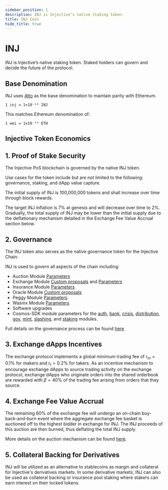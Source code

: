 ```yaml
---
sidebar_position: 1
description: INJ is Injective’s native staking token.
title: INJ Coin
hide_title: true
---
```


# INJ

INJ is Injective’s native staking token. Staked holders can govern and decide the future of the protocol.

## Base Denomination

INJ uses [Atto](https://en.wikipedia.org/wiki/Atto-) as the base denomination to maintain parity with Ethereum.

```
1 inj = 1×10⁻¹⁸ INJ
```

This matches Ethereum denomination of:

```
1 wei = 1x10⁻¹⁸ ETH
```

## Injective Token Economics


## 1. Proof of Stake Security

The Injective PoS blockchain is governed by the native INJ token.

Use cases for the token include but are not limited to the following: governance, staking, and dApp value capture.

The initial supply of INJ is 100,000,000 tokens and shall increase over time through block rewards.

The target INJ inflation is 7% at genesis and will decrease over time to 2%. Gradually, the total supply of INJ may be lower than the initial supply due to the deflationary mechanism detailed in the Exchange Fee Value Accrual section below.

## 2. Governance
The INJ token also serves as the native governance token for the Injective Chain. 

INJ is used to govern all aspects of the chain including:
- Auction Module [Parameters](../../develop/modules/Injective/auction/05_params.md)
- Exchange Module [Custom proposals](../../develop/modules/Injective/exchange/06_proposals.md) and [Parameters](../../develop/modules/Injective/exchange/10_params.md)
- Insurance Module [Parameters](../../develop/modules/Injective/insurance/06_params.md)
- Oracle Module [Custom proposals](../../develop/modules/Injective/oracle/04_proposals.md)
- Peggy Module [Parameters](../../develop/modules/Injective/peggy/08_params.md)
- Wasmx Module [Parameters](../../develop/modules/Injective/wasmx/05_params.md)
- Software upgrades
- Cosmos-SDK module parameters for the [auth](https://docs.cosmos.network/main/modules/auth#parameters), [bank](https://docs.cosmos.network/main/modules/bank), [crisis](https://docs.cosmos.network/main/modules/crisis), [distribution](https://docs.cosmos.network/main/modules/distribution), [gov](https://docs.cosmos.network/main/modules/gov), [mint](https://docs.cosmos.network/main/modules/mint), [slashing](https://docs.cosmos.network/main/modules/slashing), and [staking](https://docs.cosmos.network/main/modules/staking) modules.

Full details on the governance process can be found [here](https://blog.injectiveprotocol.com/injective-governance-proposal-procedure).

## 3. Exchange dApps Incentives
The exchange protocol implements a global minimum trading fee of $r_m=0.1\%$ for makers and $r_t=0.2\%$ for takers.
As an incentive mechanism to encourage exchange dApps to source trading activity on the exchange protocol, exchange dApps who originate orders into the shared orderbook are rewarded with $\beta = 40\%$ of the trading fee arising from orders that they source.

## 4. Exchange Fee Value Accrual
The remaining $60\%$ of the exchange fee will undergo an on-chain buy-back-and-burn event where the aggregate exchange fee basket is auctioned off to the highest bidder in exchange for INJ. 
The INJ proceeds of this auction are then burned, thus deflating the total INJ supply. 

More details on the auction mechanism can be found [here](../../develop/modules/Injective/auction/README.md). 

## 5. Collateral Backing for Derivatives
INJ will be utilized as an alternative to stablecoins as margin and collateral for Injective's derivatives markets. 
In some derivative markets, INJ can also be used as collateral backing or insurance pool staking where stakers can earn interest on their locked tokens.